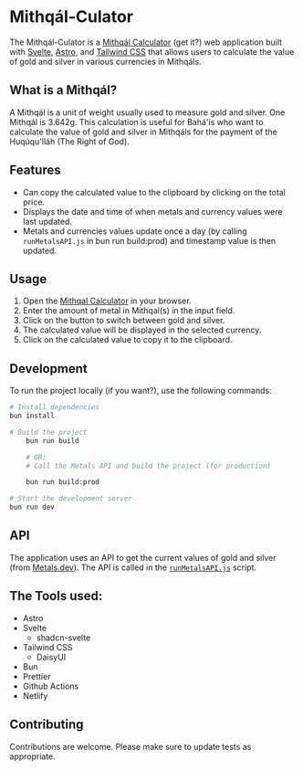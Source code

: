 # Mithqál-Culator

The Mithqál-Culator is a [Mithqál Calculator](https://mithqal.app/) (get it?) web application built with [Svelte](https://svelte.dev/), [Astro](https://astro.build/), and [Tailwind CSS](https://tailwindcss.com/) that allows users to calculate the value of gold and silver in various currencies in Mithqáls.

## What is a Mithqál?

A Mithqál is a unit of weight usually used to measure gold and silver. One Mithqál is 3.642g. This calculation is useful for Bahá'ís who want to calculate the value of gold and silver in Mithqáls for the payment of the Huqúqu'lláh (The Right of God).

## Features
- Can copy the calculated value to the clipboard by clicking on the total price.
- Displays the date and time of when metals and currency values were last updated.
- Metals and currencies values update once a day (by calling `runMetalsAPI.js` in bun run build:prod) and timestamp value is then updated.

## Usage

1. Open the [Mithqal Calculator](https://mithqal.app/) in your browser.
2. Enter the amount of metal in Mithqal(s) in the input field.
3. Click on the button to switch between gold and silver.
4. The calculated value will be displayed in the selected currency.
5. Click on the calculated value to copy it to the clipboard.

## Development

To run the project locally (if you want?), use the following commands:

```sh
# Install dependencies
bun install

# Build the project
    bun run build

    # OR: 
    # Call the Metals API and build the project (for production) 

    bun run build:prod

# Start the development server
bun run dev
```

## API

The application uses an API to get the current values of gold and silver (from [Metals.dev](https://metals.dev/)). The API is called in the [`runMetalsAPI.js`](command:_github.copilot.openRelativePath?%5B%22runMetalsAPI.js%22%5D "runMetalsAPI.js") script.

## The Tools used:

- Astro
- Svelte
    - shadcn-svelte
- Tailwind CSS
    - DaisyUI
- Bun
- Prettier
- Github Actions
- Netlify


## Contributing

Contributions are welcome. Please make sure to update tests as appropriate.